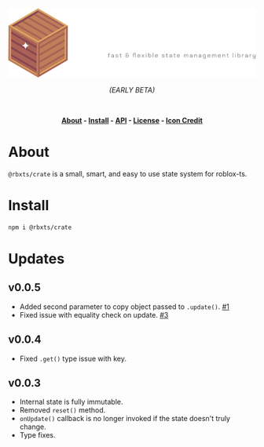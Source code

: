<br>
<p align="center">
<img src="./docs/images/CLogo.png" alt="Crate">
</P>
<p align="center">
<i>(EARLY BETA)</i>
</p>

<br>

<p align="center">
<b>
<a href="https://neohertz.dev/docs/crate/about">About</a>
<a> - </a>
<a href="https://neohertz.dev/docs/crate/install">Install</a>
<a> - </a>
<a href="https://neohertz.dev/docs/crate/api">API</a>
<a> - </a>
<a href="https://www.mit.edu/~amini/LICENSE.md">License</a>
<a> - </a>
<a href="https://www.flaticon.com/free-icons/wooden-box">Icon Credit</a>
</b>
</p>


# About
`@rbxts/crate` is a small, smart, and easy to use state system for roblox-ts.<br>

# Install
```bash
npm i @rbxts/crate
```

# Updates

## v0.0.5
- Added second parameter to copy object passed to `.update()`. [#1](https://github.com/Neohertz/crate/issues/1)
- Fixed issue with equality check on update. [#3](https://github.com/Neohertz/crate/issues/3)

## v0.0.4
- Fixed `.get()` type issue with key.

## v0.0.3
- Internal state is fully immutable.
- Removed `reset()` method.
- `onUpdate()` callback is no longer invoked if the state doesn't truly change.
- Type fixes.